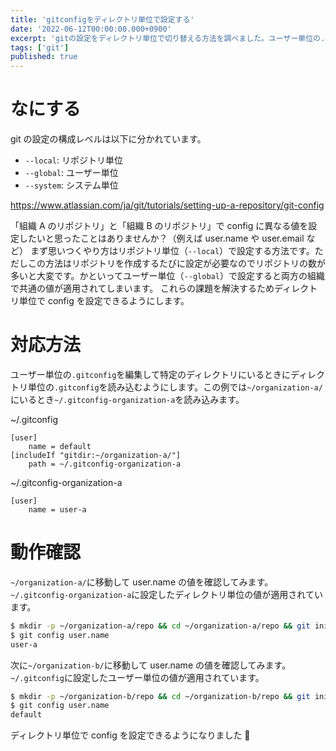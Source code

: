 ```yaml
---
title: 'gitconfigをディレクトリ単位で設定する'
date: '2022-06-12T00:00:00.000+0900'
excerpt: 'gitの設定をディレクトリ単位で切り替える方法を調べました。ユーザー単位の.gitconfigを編集し、特定のディレクトリで異なる設定を適用する手順を解説しました。'
tags: ['git']
published: true
---
```


# なにする

git の設定の構成レベルは以下に分かれています。

- `--local`: リポジトリ単位
- `--global`: ユーザー単位
- `--system`: システム単位

https://www.atlassian.com/ja/git/tutorials/setting-up-a-repository/git-config

「組織 A のリポジトリ」と「組織 B のリポジトリ」で config に異なる値を設定したいと思ったことはありませんか？（例えば user.name や user.email など）
まず思いつくやり方はリポジトリ単位（`--local`）で設定する方法です。ただしこの方法はリポジトリを作成するたびに設定が必要なのでリポジトリの数が多いと大変です。かといってユーザー単位（`--global`）で設定すると両方の組織で共通の値が適用されてしまいます。
これらの課題を解決するためディレクトリ単位で config を設定できるようにします。

# 対応方法

ユーザー単位の`.gitconfig`を編集して特定のディレクトリにいるときにディレクトリ単位の`.gitconfig`を読み込むようにします。この例では`~/organization-a/`にいるとき`~/.gitconfig-organization-a`を読み込みます。

~/.gitconfig

```
[user]
    name = default
[includeIf "gitdir:~/organization-a/"]
  	path = ~/.gitconfig-organization-a
```

~/.gitconfig-organization-a

```
[user]
    name = user-a
```

# 動作確認

`~/organization-a/`に移動して user.name の値を確認してみます。`~/.gitconfig-organization-a`に設定したディレクトリ単位の値が適用されています。

```sh
$ mkdir -p ~/organization-a/repo && cd ~/organization-a/repo && git init
$ git config user.name
user-a
```

次に`~/organization-b/`に移動して user.name の値を確認してみます。`~/.gitconfig`に設定したユーザー単位の値が適用されています。

```sh
$ mkdir -p ~/organization-b/repo && cd ~/organization-b/repo && git init
$ git config user.name
default
```

ディレクトリ単位で config を設定できるようになりました 🎉
